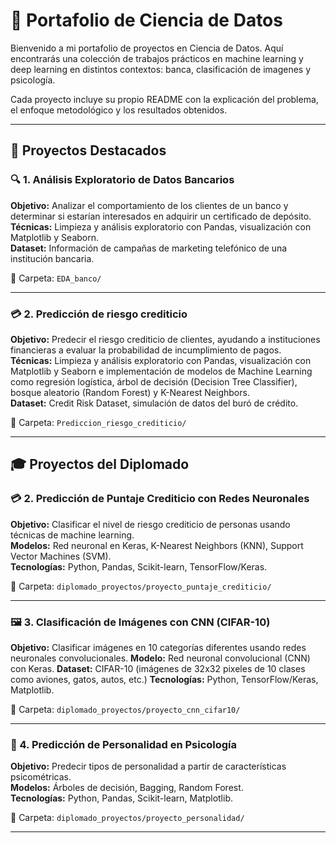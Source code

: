 # 🧠 Portafolio de Ciencia de Datos

Bienvenido a mi portafolio de proyectos en Ciencia de Datos. Aquí encontrarás una colección de trabajos prácticos en machine learning y deep learning en distintos contextos: banca, clasificación de imagenes y psicología.

Cada proyecto incluye su propio README con la explicación del problema, el enfoque metodológico y los resultados obtenidos.

---

## 📌 Proyectos Destacados

### 🔍 1. Análisis Exploratorio de Datos Bancarios
**Objetivo:** Analizar el comportamiento de los clientes de un banco y determinar si estarían interesados en adquirir un certificado de depósito.  
**Técnicas:** Limpieza y análisis exploratorio con Pandas, visualización con Matplotlib y Seaborn.  
**Dataset:** Información de campañas de marketing telefónico de una institución bancaria.

📁 Carpeta: `EDA_banco/`

---

### 💳 2. Predicción de riesgo crediticio
**Objetivo:**  Predecir el riesgo crediticio de clientes, ayudando a instituciones financieras a evaluar la probabilidad de incumplimiento de pagos.  
**Técnicas:** Limpieza y análisis exploratorio con Pandas, visualización con Matplotlib y Seaborn e implementación de modelos de Machine Learning como  regresión logística, árbol de decisión (Decision Tree Classifier), bosque aleatorio (Random Forest) y K-Nearest Neighbors.  
**Dataset:** Credit Risk Dataset, simulación de datos del buró de crédito. 

📁 Carpeta: `Prediccion_riesgo_crediticio/`

---

## 🎓 Proyectos del Diplomado

### 💳 2. Predicción de Puntaje Crediticio con Redes Neuronales
**Objetivo:** Clasificar el nivel de riesgo crediticio de personas usando técnicas de machine learning.  
**Modelos:** Red neuronal en Keras, K-Nearest Neighbors (KNN), Support Vector Machines (SVM).  
**Tecnologías:** Python, Pandas, Scikit-learn, TensorFlow/Keras.

📁 Carpeta: `diplomado_proyectos/proyecto_puntaje_crediticio/`

---

### 🖼️ 3. Clasificación de Imágenes con CNN (CIFAR-10)

**Objetivo:** Clasificar imágenes en 10 categorías diferentes usando redes neuronales convolucionales.
**Modelo:** Red neuronal convolucional (CNN) con Keras.
**Dataset:** CIFAR-10 (imágenes de 32x32 pixeles de 10 clases como aviones, gatos, autos, etc.)
**Tecnologías:** Python, TensorFlow/Keras, Matplotlib.

📁 Carpeta: `diplomado_proyectos/proyecto_cnn_cifar10/`

---

### 🧠 4. Predicción de Personalidad en Psicología
**Objetivo:** Predecir tipos de personalidad a partir de características psicométricas.  
**Modelos:** Árboles de decisión, Bagging, Random Forest.  
**Tecnologías:** Python, Pandas, Scikit-learn, Matplotlib.

📁 Carpeta: `diplomado_proyectos/proyecto_personalidad/`

---


